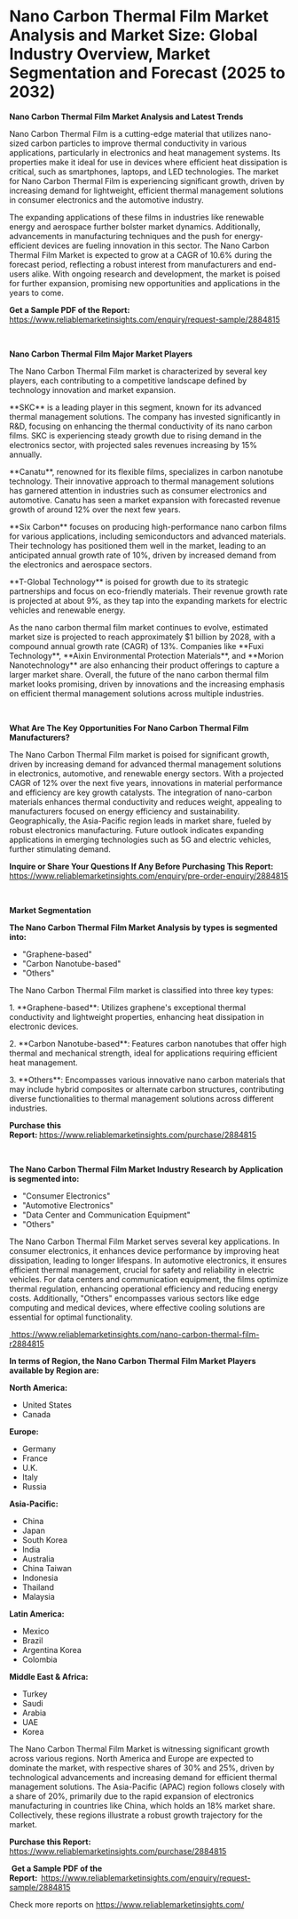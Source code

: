 <p><h1>Nano Carbon Thermal Film Market Analysis and Market Size: Global Industry Overview, Market Segmentation and Forecast (2025 to 2032)</h1></p><p><strong>Nano Carbon Thermal Film Market Analysis and Latest Trends</strong></p>
<p><p>Nano Carbon Thermal Film is a cutting-edge material that utilizes nano-sized carbon particles to improve thermal conductivity in various applications, particularly in electronics and heat management systems. Its properties make it ideal for use in devices where efficient heat dissipation is critical, such as smartphones, laptops, and LED technologies. The market for Nano Carbon Thermal Film is experiencing significant growth, driven by increasing demand for lightweight, efficient thermal management solutions in consumer electronics and the automotive industry. </p><p>The expanding applications of these films in industries like renewable energy and aerospace further bolster market dynamics. Additionally, advancements in manufacturing techniques and the push for energy-efficient devices are fueling innovation in this sector. The Nano Carbon Thermal Film Market is expected to grow at a CAGR of 10.6% during the forecast period, reflecting a robust interest from manufacturers and end-users alike. With ongoing research and development, the market is poised for further expansion, promising new opportunities and applications in the years to come.</p></p>
<p><strong>Get a Sample PDF of the Report:&nbsp;</strong> <a href="https://www.reliablemarketinsights.com/enquiry/request-sample/2884815?utm_campaign=2240&utm_medium=2&utm_source=Github&utm_content=ia&utm_term=13032025&utm_id=nano-carbon-thermal-film">https://www.reliablemarketinsights.com/enquiry/request-sample/2884815</a></p>
<p>&nbsp;</p>
<p><strong>Nano Carbon Thermal Film Major Market Players</strong></p>
<p><p>The Nano Carbon Thermal Film market is characterized by several key players, each contributing to a competitive landscape defined by technology innovation and market expansion.</p><p>**SKC** is a leading player in this segment, known for its advanced thermal management solutions. The company has invested significantly in R&D, focusing on enhancing the thermal conductivity of its nano carbon films. SKC is experiencing steady growth due to rising demand in the electronics sector, with projected sales revenues increasing by 15% annually.</p><p>**Canatu**, renowned for its flexible films, specializes in carbon nanotube technology. Their innovative approach to thermal management solutions has garnered attention in industries such as consumer electronics and automotive. Canatu has seen a market expansion with forecasted revenue growth of around 12% over the next few years.</p><p>**Six Carbon** focuses on producing high-performance nano carbon films for various applications, including semiconductors and advanced materials. Their technology has positioned them well in the market, leading to an anticipated annual growth rate of 10%, driven by increased demand from the electronics and aerospace sectors.</p><p>**T-Global Technology** is poised for growth due to its strategic partnerships and focus on eco-friendly materials. Their revenue growth rate is projected at about 9%, as they tap into the expanding markets for electric vehicles and renewable energy.</p><p>As the nano carbon thermal film market continues to evolve, estimated market size is projected to reach approximately $1 billion by 2028, with a compound annual growth rate (CAGR) of 13%. Companies like **Fuxi Technology**, **Aixin Environmental Protection Materials**, and **Morion Nanotechnology** are also enhancing their product offerings to capture a larger market share. Overall, the future of the nano carbon thermal film market looks promising, driven by innovations and the increasing emphasis on efficient thermal management solutions across multiple industries.</p></p>
<p>&nbsp;</p>
<p><strong>What Are The Key Opportunities For Nano Carbon Thermal Film Manufacturers?</strong></p>
<p><p>The Nano Carbon Thermal Film market is poised for significant growth, driven by increasing demand for advanced thermal management solutions in electronics, automotive, and renewable energy sectors. With a projected CAGR of 12% over the next five years, innovations in material performance and efficiency are key growth catalysts. The integration of nano-carbon materials enhances thermal conductivity and reduces weight, appealing to manufacturers focused on energy efficiency and sustainability. Geographically, the Asia-Pacific region leads in market share, fueled by robust electronics manufacturing. Future outlook indicates expanding applications in emerging technologies such as 5G and electric vehicles, further stimulating demand.</p></p>
<p><strong>Inquire or Share Your Questions If Any Before Purchasing This Report:</strong> <a href="https://www.reliablemarketinsights.com/enquiry/pre-order-enquiry/2884815?utm_campaign=2240&utm_medium=2&utm_source=Github&utm_content=ia&utm_term=13032025&utm_id=nano-carbon-thermal-film">https://www.reliablemarketinsights.com/enquiry/pre-order-enquiry/2884815</a></p>
<p>&nbsp;</p>
<p><strong>Market Segmentation</strong></p>
<p><strong>The Nano Carbon Thermal Film Market Analysis by types is segmented into:</strong></p>
<p><ul><li>"Graphene-based"</li><li>"Carbon Nanotube-based"</li><li>"Others"</li></ul></p>
<p><p>The Nano Carbon Thermal Film market is classified into three key types: </p><p>1. **Graphene-based**: Utilizes graphene's exceptional thermal conductivity and lightweight properties, enhancing heat dissipation in electronic devices.</p><p>2. **Carbon Nanotube-based**: Features carbon nanotubes that offer high thermal and mechanical strength, ideal for applications requiring efficient heat management.</p><p>3. **Others**: Encompasses various innovative nano carbon materials that may include hybrid composites or alternate carbon structures, contributing diverse functionalities to thermal management solutions across different industries.</p></p>
<p><strong>Purchase this Report:&nbsp;</strong><a href="https://www.reliablemarketinsights.com/purchase/2884815?utm_campaign=2240&utm_medium=2&utm_source=Github&utm_content=ia&utm_term=13032025&utm_id=nano-carbon-thermal-film">https://www.reliablemarketinsights.com/purchase/2884815</a></p>
<p>&nbsp;</p>
<p><strong>The Nano Carbon Thermal Film Market Industry Research by Application is segmented into:</strong></p>
<p><ul><li>"Consumer Electronics"</li><li>"Automotive Electronics"</li><li>"Data Center and Communication Equipment"</li><li>"Others"</li></ul></p>
<p><p>The Nano Carbon Thermal Film Market serves several key applications. In consumer electronics, it enhances device performance by improving heat dissipation, leading to longer lifespans. In automotive electronics, it ensures efficient thermal management, crucial for safety and reliability in electric vehicles. For data centers and communication equipment, the films optimize thermal regulation, enhancing operational efficiency and reducing energy costs. Additionally, "Others" encompasses various sectors like edge computing and medical devices, where effective cooling solutions are essential for optimal functionality.</p></p>
<p><a href="https://www.reliablemarketinsights.com/nano-carbon-thermal-film-r2884815?utm_campaign=2240&utm_medium=2&utm_source=Github&utm_content=ia&utm_term=13032025&utm_id=nano-carbon-thermal-film">&nbsp;https://www.reliablemarketinsights.com/nano-carbon-thermal-film-r2884815</a></p>
<p><strong>In terms of Region, the Nano Carbon Thermal Film Market Players available by Region are:</strong></p>
<p>
    <p> <strong> North America: </strong>
        <ul>
            <li>United States</li>
            <li>Canada</li>
        </ul>
        </p> 
    <p> <strong> Europe: </strong>
        <ul>
            <li>Germany</li>
            <li>France</li>
            <li>U.K.</li>
            <li>Italy</li>
            <li>Russia</li>
        </ul>
        </p> 
    <p> <strong> Asia-Pacific: </strong>
        <ul>
            <li>China</li>
            <li>Japan</li>
            <li>South Korea</li>
            <li>India</li>
            <li>Australia</li>
            <li>China Taiwan</li>
            <li>Indonesia</li>
            <li>Thailand</li>
            <li>Malaysia</li>
        </ul>
        </p> 
    <p> <strong> Latin America: </strong>
        <ul>
            <li>Mexico</li>
            <li>Brazil</li>
            <li>Argentina Korea</li>
            <li>Colombia</li>
        </ul>
        </p> 
    <p> <strong> Middle East & Africa: </strong>
        <ul>
            <li>Turkey</li>
            <li>Saudi</li>
            <li>Arabia</li>
            <li>UAE</li>
            <li>Korea</li>
        </ul>
    </p>
    </p>
<p><p>The Nano Carbon Thermal Film Market is witnessing significant growth across various regions. North America and Europe are expected to dominate the market, with respective shares of 30% and 25%, driven by technological advancements and increasing demand for efficient thermal management solutions. The Asia-Pacific (APAC) region follows closely with a share of 20%, primarily due to the rapid expansion of electronics manufacturing in countries like China, which holds an 18% market share. Collectively, these regions illustrate a robust growth trajectory for the market.</p></p>
<p><strong>Purchase this Report: </strong><a href="https://www.reliablemarketinsights.com/purchase/2884815?utm_campaign=2240&utm_medium=2&utm_source=Github&utm_content=ia&utm_term=13032025&utm_id=nano-carbon-thermal-film">https://www.reliablemarketinsights.com/purchase/2884815</a></p>
<p>&nbsp;<strong>Get a Sample PDF of the Report:&nbsp;&nbsp;</strong><a href="https://www.reliablemarketinsights.com/enquiry/request-sample/2884815?utm_campaign=2240&utm_medium=2&utm_source=Github&utm_content=ia&utm_term=13032025&utm_id=nano-carbon-thermal-film">https://www.reliablemarketinsights.com/enquiry/request-sample/2884815</a></p>
<p><strong></strong></p>
<p>Check more reports on <a href="https://www.reliablemarketinsights.com/?utm_campaign=2240&utm_medium=2&utm_source=Github&utm_content=ia&utm_term=13032025&utm_id=nano-carbon-thermal-film">https://www.reliablemarketinsights.com/</a></p>